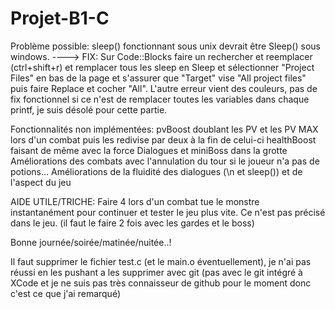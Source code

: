 # Projet-B1-C

Problème possible: sleep() fonctionnant sous unix devrait être Sleep() sous windows.
----> FIX: Sur Code::Blocks faire un rechercher et reemplacer (ctrl+shift+r) et remplacer tous les sleep en Sleep et sélectionner "Project Files" en bas de la page et s'assurer que "Target" vise "All project files" puis faire Replace et cocher "All". L'autre erreur vient des couleurs, pas de fix fonctionnel si ce n'est de remplacer toutes les variables dans chaque printf, je suis désolé pour cette partie.

Fonctionnalités non implémentées:
pvBoost doublant les PV et les PV MAX lors d'un combat puis les redivise par deux à la fin de celui-ci
healthBoost faisant de même avec la force
Dialogues et miniBoss dans la grotte
Améliorations des combats avec l'annulation du tour si le joueur n'a pas de potions...
Améliorations de la fluidité des dialogues (\n et sleep()) et de l'aspect du jeu

AIDE UTILE/TRICHE:
Faire 4 lors d'un combat tue le monstre instantanément pour continuer et tester le jeu plus vite. Ce n'est pas précisé dans le jeu. (il faut le faire 2 fois avec les gardes et le boss)

Bonne journée/soirée/matinée/nuitée..!

Il faut supprimer le fichier test.c (et le main.o éventuellement), je n'ai pas réussi en les pushant a les supprimer avec git (pas avec le git intégré à XCode et je ne suis pas très connaisseur de github pour le moment donc c'est ce que j'ai remarqué)
